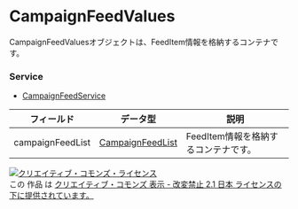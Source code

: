 # CampaignFeedValues
CampaignFeedValuesオブジェクトは、FeedItem情報を格納するコンテナです。
### Service
+ [CampaignFeedService](../services/CampaignFeedService.md)

| フィールド | データ型 | 説明 | 
|---|---|---|
| campaignFeedList| <a href="../data/CampaignFeedList.md">CampaignFeedList</a>| FeedItem情報を格納するコンテナです。 |
<a rel="license" href="http://creativecommons.org/licenses/by-nd/2.1/jp/"><img alt="クリエイティブ・コモンズ・ライセンス" style="border-width:0" src="https://i.creativecommons.org/l/by-nd/2.1/jp/88x31.png" /></a><br />この 作品 は <a rel="license" href="http://creativecommons.org/licenses/by-nd/2.1/jp/">クリエイティブ・コモンズ 表示 - 改変禁止 2.1 日本 ライセンスの下に提供されています。</a>

